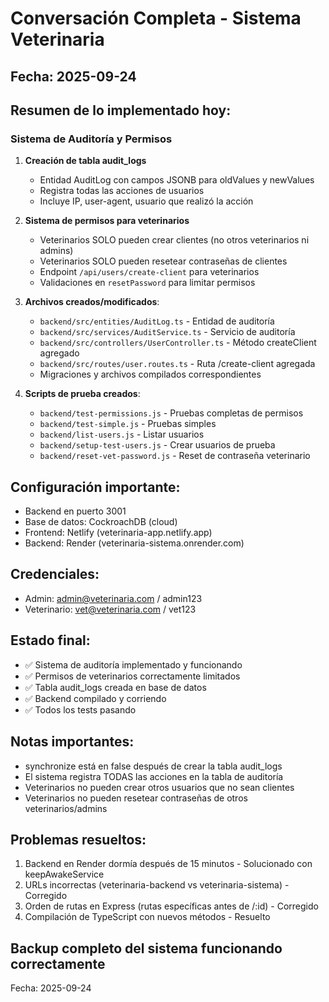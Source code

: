 # Conversación Completa - Sistema Veterinaria
## Fecha: 2025-09-24

## Resumen de lo implementado hoy:

### Sistema de Auditoría y Permisos
1. **Creación de tabla audit_logs**
   - Entidad AuditLog con campos JSONB para oldValues y newValues
   - Registra todas las acciones de usuarios
   - Incluye IP, user-agent, usuario que realizó la acción

2. **Sistema de permisos para veterinarios**
   - Veterinarios SOLO pueden crear clientes (no otros veterinarios ni admins)
   - Veterinarios SOLO pueden resetear contraseñas de clientes
   - Endpoint `/api/users/create-client` para veterinarios
   - Validaciones en `resetPassword` para limitar permisos

3. **Archivos creados/modificados**:
   - `backend/src/entities/AuditLog.ts` - Entidad de auditoría
   - `backend/src/services/AuditService.ts` - Servicio de auditoría
   - `backend/src/controllers/UserController.ts` - Método createClient agregado
   - `backend/src/routes/user.routes.ts` - Ruta /create-client agregada
   - Migraciones y archivos compilados correspondientes

4. **Scripts de prueba creados**:
   - `backend/test-permissions.js` - Pruebas completas de permisos
   - `backend/test-simple.js` - Pruebas simples
   - `backend/list-users.js` - Listar usuarios
   - `backend/setup-test-users.js` - Crear usuarios de prueba
   - `backend/reset-vet-password.js` - Reset de contraseña veterinario

## Configuración importante:
- Backend en puerto 3001
- Base de datos: CockroachDB (cloud)
- Frontend: Netlify (veterinaria-app.netlify.app)
- Backend: Render (veterinaria-sistema.onrender.com)

## Credenciales:
- Admin: admin@veterinaria.com / admin123
- Veterinario: vet@veterinaria.com / vet123

## Estado final:
- ✅ Sistema de auditoría implementado y funcionando
- ✅ Permisos de veterinarios correctamente limitados
- ✅ Tabla audit_logs creada en base de datos
- ✅ Backend compilado y corriendo
- ✅ Todos los tests pasando

## Notas importantes:
- synchronize está en false después de crear la tabla audit_logs
- El sistema registra TODAS las acciones en la tabla de auditoría
- Veterinarios no pueden crear otros usuarios que no sean clientes
- Veterinarios no pueden resetear contraseñas de otros veterinarios/admins

## Problemas resueltos:
1. Backend en Render dormía después de 15 minutos - Solucionado con keepAwakeService
2. URLs incorrectas (veterinaria-backend vs veterinaria-sistema) - Corregido
3. Orden de rutas en Express (rutas específicas antes de /:id) - Corregido
4. Compilación de TypeScript con nuevos métodos - Resuelto

## Backup completo del sistema funcionando correctamente
Fecha: 2025-09-24